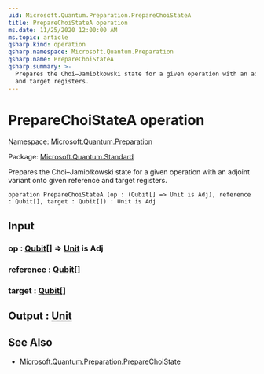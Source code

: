 ```yaml
---
uid: Microsoft.Quantum.Preparation.PrepareChoiStateA
title: PrepareChoiStateA operation
ms.date: 11/25/2020 12:00:00 AM
ms.topic: article
qsharp.kind: operation
qsharp.namespace: Microsoft.Quantum.Preparation
qsharp.name: PrepareChoiStateA
qsharp.summary: >-
  Prepares the Choi–Jamiołkowski state for a given operation with an adjoint variant onto given reference
  and target registers.
---
```


# PrepareChoiStateA operation

Namespace: [Microsoft.Quantum.Preparation](xref:Microsoft.Quantum.Preparation)

Package: [Microsoft.Quantum.Standard](https://nuget.org/packages/Microsoft.Quantum.Standard)


Prepares the Choi–Jamiołkowski state for a given operation with an adjoint variant onto given referenceand target registers.

```qsharp
operation PrepareChoiStateA (op : (Qubit[] => Unit is Adj), reference : Qubit[], target : Qubit[]) : Unit is Adj
```


## Input

### op : [Qubit](xref:microsoft.quantum.concepts.the-qubit)[] => [Unit](xref:microsoft.quantum.user-guide.language.types)  is Adj




### reference : [Qubit](xref:microsoft.quantum.concepts.the-qubit)[]




### target : [Qubit](xref:microsoft.quantum.concepts.the-qubit)[]





## Output : [Unit](xref:microsoft.quantum.user-guide.language.types)



## See Also

- [Microsoft.Quantum.Preparation.PrepareChoiState](xref:Microsoft.Quantum.Preparation.PrepareChoiState)